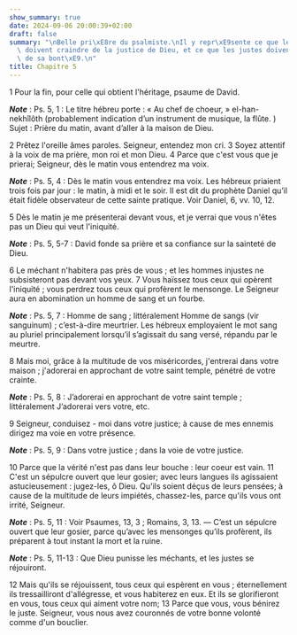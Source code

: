 ```yaml
---
show_summary: true
date: 2024-09-06 20:00:39+02:00
draft: false
summary: "\nBelle pri\xE8re du psalmiste.\nIl y repr\xE9sente ce que les m\xE9chants\
  \ doivent craindre de la justice de Dieu, et ce que les justes doivent attendre\
  \ de sa bont\xE9.\n"
title: Chapitre 5
---
```





1 Pour la fin, pour celle qui obtient l'héritage, psaume de David.

***Note*** :  Ps. 5, 1 : Le titre hébreu porte : « Au chef de choeur, » el-han-nekhîlôth (probablement indication d’un instrument de musique, la flûte. ) Sujet : Prière du matin, avant d’aller à la maison de Dieu.


2 Prêtez l'oreille âmes paroles. Seigneur, entendez mon cri. 3 Soyez attentif à la voix de ma prière, mon roi et mon Dieu. 4 Parce que c'est vous que je prierai; Seigneur, dès le matin vous entendrez ma voix.

***Note*** :  Ps. 5, 4 : Dès le matin vous entendrez ma voix. Les hébreux priaient trois fois par jour : le matin, à midi et le soir. Il est dit du prophète Daniel qu’il était fidèle observateur de cette sainte pratique. Voir Daniel, 6, vv. 10, 12.


5 Dès le matin je me présenterai devant vous, et je verrai que vous n'êtes pas un Dieu qui veut l'iniquité.

***Note*** :  Ps. 5, 5-7 : David fonde sa prière et sa confiance sur la sainteté de Dieu.

6 Le méchant n'habitera pas près de vous ; et les hommes injustes ne subsisteront pas devant vos yeux. 7 Vous haïssez tous ceux qui opèrent l'iniquité ; vous perdrez tous ceux qui profèrent le mensonge. Le Seigneur aura en abomination un homme de sang et un fourbe.

***Note*** :  Ps. 5, 7 : Homme de sang ; littéralement Homme de sangs (vir sanguinum) ; c’est-à-dire meurtrier. Les hébreux employaient le mot sang au pluriel principalement lorsqu’il s’agissait du sang versé, répandu par le meurtre.


8 Mais moi, grâce à la multitude de vos miséricordes, j'entrerai dans votre maison ; j'adorerai en approchant de votre saint temple, pénétré de votre crainte.

***Note*** :  Ps. 5, 8 : J’adorerai en approchant de votre saint temple ; littéralement J’adorerai vers votre, etc.

9 Seigneur, conduisez - moi dans votre justice; à cause de mes ennemis dirigez ma voie en votre présence.

***Note*** :  Ps. 5, 9 : Dans votre justice ; dans la voie de votre justice.


10 Parce que la vérité n'est pas dans leur bouche : leur coeur est vain. 11 C'est un sépulcre ouvert que leur gosier; avec leurs langues ils agissaient astucieusement : jugez-les, ô Dieu. Qu'ils soient déçus de leurs pensées; à cause de la multitude de leurs impiétés, chassez-les, parce qu'ils vous ont irrité, Seigneur.

***Note*** :  Ps. 5, 11 : Voir Psaumes, 13, 3 ; Romains, 3, 13. ― C’est un sépulcre ouvert que leur gosier, parce qu’avec les mensonges qu’ils profèrent, ils préparent à tout instant la mort et la ruine.

***Note*** :  Ps. 5, 11-13 : Que Dieu punisse les méchants, et les justes se réjouiront.


12 Mais qu'ils se réjouissent, tous ceux qui espèrent en vous ; éternellement ils tressailliront d'allégresse, et vous habiterez en eux. Et ils se glorifieront en vous, tous ceux qui aiment votre nom; 13 Parce que vous, vous bénirez le juste. Seigneur, vous nous avez couronnés de votre bonne volonté comme d'un bouclier.

